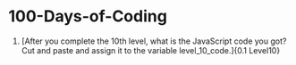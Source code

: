 # 100-Days-of-Coding


1) [After you complete the 10th level, what is the JavaScript code you got? Cut and paste and assign it to the variable level_10_code.]{0.1 Level10}
